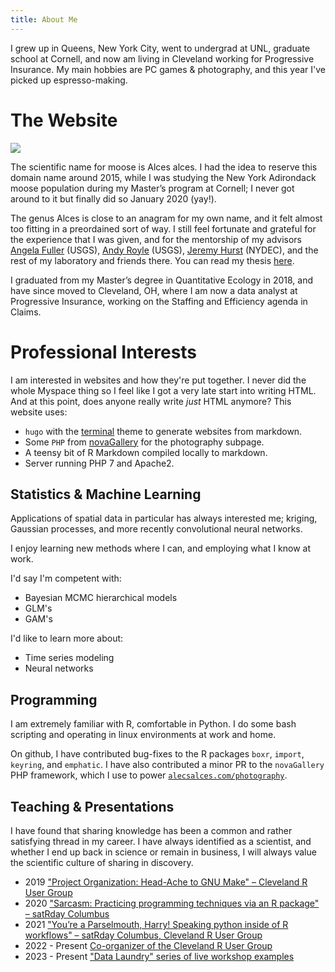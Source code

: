 ```yaml
---
title: About Me
---
```


I grew up in Queens, New York City, went to undergrad at UNL, graduate school at
Cornell, and now am living in Cleveland working for Progressive Insurance. My
main hobbies are PC games & photography, and this year I've picked up
espresso-making.

# The Website

![](https://upload.wikimedia.org/wikipedia/commons/5/55/Four_Moose.jpg)

The scientific name for moose is Alces alces. I had the idea to reserve this
domain name around 2015, while I was studying the New York Adirondack moose
population during my Master’s program at Cornell; I never got around to it but
finally did so January 2020 (yay!).

The genus Alces is close to an anagram for my own name, and it felt almost too
fitting in a preordained sort of way. I still feel fortunate and grateful for
the experience that I was given, and for the mentorship of my advisors [Angela
Fuller](https://www.usgs.gov/staff-profiles/angela-fuller) (USGS), [Andy
Royle](https://www.usgs.gov/staff-profiles/andy-royle) (USGS), [Jeremy
Hurst](https://www.researchgate.net/scientific-contributions/Jeremy-E-Hurst-2209388610)
(NYDEC), and the rest of my laboratory and friends there. You can read my thesis
[here](https://drive.google.com/file/d/18yUIGAyi5ypOhyEOd3BlsLt-20M1R2LC/view).

I graduated from my Master’s degree in Quantitative Ecology in 2018, and have
since moved to Cleveland, OH, where I am now a data analyst at Progressive
Insurance, working on the Staffing and Efficiency agenda in Claims.

# Professional Interests

I am interested in websites and how they're put together. I never did the whole
Myspace thing so I feel like I got a very late start into writing HTML. And at
this point, does anyone really write *just* HTML anymore? This website uses:

- `hugo` with the [terminal](https://github.com/panr/hugo-theme-terminal) theme to generate websites from markdown.
- Some `PHP` from [novaGallery](https://novagallery.org/) for the photography subpage.
- A teensy bit of R Markdown compiled locally to markdown.
- Server running PHP 7 and Apache2.

## Statistics & Machine Learning

Applications of spatial data in particular has always interested me; kriging,
Gaussian processes, and more recently convolutional neural networks.

I enjoy learning new methods where I can, and employing what I know at work.

I'd say I'm competent with:

- Bayesian MCMC hierarchical models
- GLM's
- GAM's

I'd like to learn more about:

- Time series modeling
- Neural networks

## Programming

I am extremely familiar with R, comfortable in Python. I do some bash scripting
and operating in linux environments at work and home.

On github, I have contributed bug-fixes to the R packages `boxr`, `import`,
`keyring`, and `emphatic`. I have also contributed a minor PR to the
`novaGallery` PHP framework, which I use to power
[`alecsalces.com/photography`](alecsalces.com/photography).

## Teaching & Presentations

I have found that sharing knowledge has been a common and rather satisfying
thread in my career. I have always identified as a scientist, and whether I end
up back in science or remain in business, I will always value the scientific
culture of sharing in discovery.

- 2019 ["Project Organization: Head-Ache to GNU Make" – Cleveland R User Group](https://www.youtube.com/watch?v=dCkHqzotzsQ)
- 2020 ["Sarcasm: Practicing programming techniques via an R package" – satRday Columbus](https://www.youtube.com/watch?v=_ulDpEcjZEA)
- 2021 ["You’re a Parselmouth, Harry! Speaking python inside of R workflows" – satRday Columbus, Cleveland R User Group](https://www.youtube.com/watch?v=rAvPJzCKCCg)
- 2022 - Present [Co-organizer of the Cleveland R User Group](https://www.meetup.com/cleveland-user-group/)
- 2023 - Present ["Data Laundry" series of live workshop examples](https://github.com/awong234/laundry-day)
